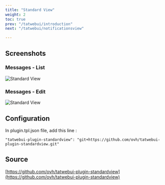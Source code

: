 ```yaml
---
title: "Standard View"
weight: 2
toc: true
prev: "/tatwebui/introduction"
next: "/tatwebui/notificationsview"

---
```



## Screenshots
### Messages - List

![Standard View](/imgs/tatwebui-standard-view-list.png?width=80%)

### Messages - Edit

![Standard View](/imgs/tatwebui-standard-view-details.png?width=80%)


## Configuration
In plugin.tpl.json file, add this line :

```
"tatwebui-plugin-standardview": "git+https://github.com/ovh/tatwebui-plugin-standardview.git"
```

## Source
[https://github.com/ovh/tatwebui-plugin-standardview](https://github.com/ovh/tatwebui-plugin-standardview)
